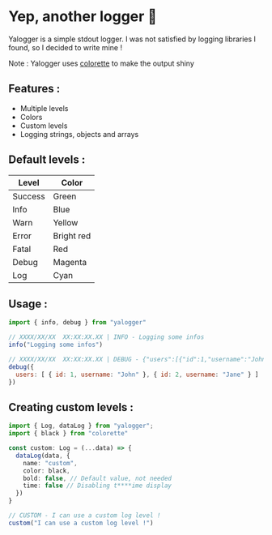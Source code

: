 # Yep, another logger 📜

Yalogger is a simple stdout logger. I was not satisfied by logging libraries I found, so I decided to write mine !

Note : Yalogger uses [colorette](https://www.npmjs.com/package/colorette) to make the output shiny

## Features :
 - Multiple levels
 - Colors
 - Custom levels
 - Logging strings, objects and arrays

## Default levels :
| Level   | Color      |
|---------|------------|
| Success | Green      |
| Info    | Blue       |
| Warn    | Yellow     |
| Error   | Bright red |
| Fatal   | Red        |
| Debug   | Magenta    |
| Log     | Cyan       |

## Usage :

```js
import { info, debug } from "yalogger"

// XXXX/XX/XX  XX:XX:XX.XX | INFO - Logging some infos
info("Logging some infos")

// XXXX/XX/XX  XX:XX:XX.XX | DEBUG - {"users":[{"id":1,"username":"John"},{"id":2,"username":"Jane"}]}
debug({
  users: [ { id: 1, username: "John" }, { id: 2, username: "Jane" } ]
})
```

## Creating custom levels :

```ts
import { Log, dataLog } from "yalogger";
import { black } from "colorette"

const custom: Log = (...data) => {
  dataLog(data, {
    name: "custom",
    color: black,
    bold: false, // Default value, not needed
    time: false // Disabling t****ime display
  })
}

// CUSTOM - I can use a custom log level !
custom("I can use a custom log level !") 
```
